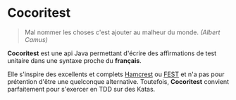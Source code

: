 # Cocoritest

> Mal nommer les choses c'est ajouter au malheur du monde.
> <cite>(Albert Camus)</cite>

**Cocoritest** est une api Java permettant d'écrire des affirmations de test unitaire dans une syntaxe proche du **français**. 

Elle s'inspire des excellents et complets [Hamcrest] ou [FEST] et n'a pas pour prétention d'être une quelconque alternative. Toutefois, **Cocoritest** convient parfaitement pour s'exercer en TDD sur des Katas.
 

[Hamcrest]: http://hamcrest.org/
[FEST]: https://code.google.com/p/fest/
